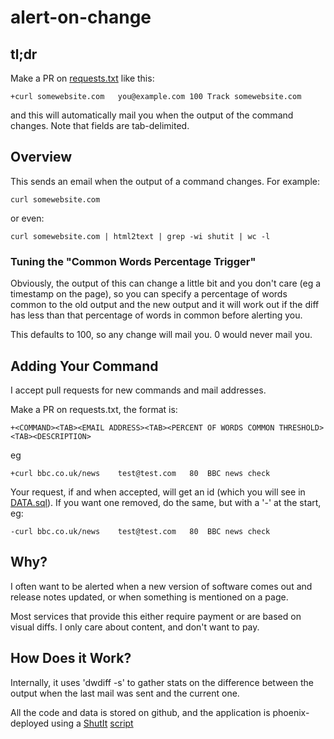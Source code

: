 # alert-on-change

## tl;dr

Make a PR on [requests.txt](https://github.com/ianmiell/alert-on-change/blob/master/requests.txt) like this:

```
+curl somewebsite.com	you@example.com	100	Track somewebsite.com
```

and this will automatically mail you when the output of the command changes. Note that fields are tab-delimited.

## Overview

This sends an email when the output of a command changes. For example:

```
curl somewebsite.com 
```

or even:

```
curl somewebsite.com | html2text | grep -wi shutit | wc -l
```

### Tuning the "Common Words Percentage Trigger"

Obviously, the output of this can change a little bit and you don't care (eg a timestamp on the page), so you can specify a percentage of words common to the old output and the new output and it will work out if the diff has less than that percentage of words in common before alerting you.

This defaults to 100, so any change will mail you. 0 would never mail you.

## Adding Your Command

I accept pull requests for new commands and mail addresses.

Make a PR on requests.txt, the format is:

```
+<COMMAND><TAB><EMAIL ADDRESS><TAB><PERCENT OF WORDS COMMON THRESHOLD><TAB><DESCRIPTION>
```

eg

```
+curl bbc.co.uk/news	test@test.com	80	BBC news check
```

Your request, if and when accepted, will get an id (which you will see in [DATA.sql](https://github.com/ianmiell/alert-on-change/blob/master/context/DATA.sql)). If you want one removed, do the same, but with a '-' at the start, eg:

```
-curl bbc.co.uk/news	test@test.com	80	BBC news check
```

## Why?

I often want to be alerted when a new version of software comes out and release notes updated, or when something is mentioned on a page.

Most services that provide this either require payment or are based on visual diffs. I only care about content, and don't want to pay.

## How Does it Work?

Internally, it uses 'dwdiff -s' to gather stats on the difference between the output when the last mail was sent and the current one.

All the code and data is stored on github, and the application is phoenix-deployed using a [ShutIt](https://github.com/ianmiell/shutit.git) [script](https://github.com/ianmiell/alert-on-change/blob/master/alert_on_change.py#L75)
